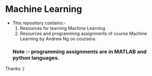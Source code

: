 # Machine Learning

* This repository contains:-
  1. Resources for learning Machine Learning
  2. Resources and programming assignments of course Machine Learning by Andrew Ng on coursera.
  ### Note :- programming assignments are in MATLAB and python languages.
     
Thanks :)